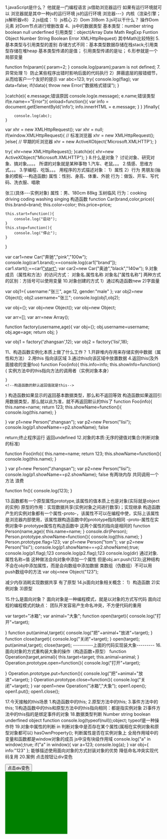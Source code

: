 1.javaScript是什么？
他就是一门编程语言
js借助浏览器运行 如果有运行环境就可以 浏览器就是其中一种js的运行环境
js的运行环境 浏览器---》内核（渲染引擎；js解析器v8）
2.js组成：
1）js核心
2）Dom
3)Bom
3.js可以干什么？
操作Dom元素
对Dom节点进行增删改查
4、js中的数据类型
基本类型：number string boolean null underfined
引用类型：object(Array Date Math RegExp Funtion Object Number String Boolean Error XMLHttpRequest)
其中Math比较特别
5.基本类型与引用类型的差别
存储方式不同：基本类型数据存储在栈stack;引用类型存储在堆heap
基本类型传递的是值；
引用类型传递的是址；
6.形参就是一个局部变量
<!--var param;-->
function fn(param){
    param=2;
}
console.log(param);param is not defined;
7.异常处理
1）防止某些程序出错时影响后面的代码执行
2）屏蔽底层的报错细节，从而给客户一个友好的提示
var abc=123;
try{
    console.log(flag);
    var data=false;
    if(!data){
        throw new Error("数据格式错误");
        <!--try中有错误，try之后的代码就不再执行-->
    }

}catch(e){
    <!--只有try中有错误才会执行-->
    e.message;错误原因
    console.log(e.message);
    e.name;错误类型
    if(e.name=="Error"){
        onload=function(){
var info = document.getElementById('info');
     info.innerHTML = e.message;
        }
    }
  }finally{
<!--无论try中是否有错误 这里都会执行-->
        console.log(abc);
    }


<!--兼容-->
 var xhr = new XMLHttpRequest();
    var xhr = null;
     if(window.XMLHttpRequest){
        // 标准浏览器
        xhr = new XMLHttpRequest();
    }else{
        // 早期的IE浏览器
     xhr = new ActiveXObject('Microsoft.XMLHTTP');
 }

try{
xhr=new XMLHttpRequest();
}catch(e){
    <!--不走try 才走catch-->
xhr=new ActiveXObject("Microsoft.XMLHTTP");
}
8.什么是对象？
讨论对象、研究对象、搞对象。。。。
所谓的对象就是某种事物
1.汽车、老鼠。。。
2.情感、思维方式。。。
3.学编程、吃饭。。。
用程序的方式描述对象：
1）属性
2）行为
男朋友(抽象的模板---构造函数)
属性：性别、身高、体重、外貌
行为：做饭、开车、写代码、洗衣服、唱歌

张三(具体---实例对象)
属性：男、180cm 88kg 玉树临风
行为：cooking driving coding washing singing 
构造函数
function Car(brand,color,price){
    this.brand=brand;
    this.color=color;
    this.price=price;

    this.start=function(){
        console.log("启动");
    }
    this.stop=function(){
        console.log("停止");
    }

}
<!--实例对象 car1 car2-->
var car1=new Car("奔驰","pink","100w");
console.log(car1.brand);==console.log(car1["brand"]);
car1.start();==car1["start"]();
var car2=new Car("奥迪","black","140w");
9.对象成员（属性和方法）的访问方式：
对象名.属性名称
对象名["属性名称"]
两种方式的区别：方括号可以使用变量
10.对象创建的方式
1）通过构造函数new
2)字面量
<!--实例对象 他是Objest的实例-->
var obj1={
    username:"张三",
    age:12,
    gender:"male"
};
var obj2=new Object();
obj2.username="张三";
console.log(obj1,obj2);
<!--二者是一样的-->
<!--如果构造函数不需要传递参数 那么后面的括号可以省略-->
var obj={};
var obj=new Object();
var obj=new Object;

var arr=[];
var arr=new Array();
<!--工厂-->
function factory(username,age){
    var obj={};
    obj.username=username;
    obj.age=age;
    return obj;
}

var obj1 = factory('zhangsan',12);
var obj2 = factory('lisi',18);

11、构造函数实例化本质上做了什么工作？
1.开辟堆内存用来存储实例中数据（属性和方法）
2.用this 指向该区域
3.通过this向该区域中放置数据
4.返回this(及外面接收的变量foo)
function Foo(info){
    this.info=info;
    this.showInfo=function(){
        实例方法中的this指向方法的调用者（实例对象本身）

    }
    <!--构造函数的默认返回值就是this-->

}
构造函数如果显示的返回基本数据类型，那么和不返回等效
构造函数如果返回引用数据类型，那么就以此为准，就不再返回默认的this了
function Foo(info){
    this.name=name;
    return 123;
this.showName=function(){
    console.log(this.name);
}

}
var p1=new Person("zhangsan");
var p2=new Person("lisi");
console.log(p1.showName==p2.showName); false

return;终止程序运行 返回undefined
12.对象的本质:无序的键值对集合(判断对象的标准)

function Foo(info){
    this.name=name;
    return 123;
this.showName=function(){
    console.log(this.name);
}

}
var p1=new Person("zhangsan");
var p2=new Person("lisi");
console.log(p1.showName==p2.showName); false
有两块内存 共同调用一个方法 浪费
<!--可以在外面定义一个 但是都能用 引出原型-->
function fn(){
    console.log(123);
}

13.函数都有一个原型属性prototype,该属性的值本质上也是对象(实际就是object的实例)
原型的作用：实现数据共享(实例对象之间进行数享)；实现继承
构造函数产生的实例对象都有一个属性-proto-，该属性不可以在编程中使，实际上该属性是浏览器内部使用，该属性跟构造函数中的prototype指向相同
-proto-属性在实例对象中
prototype属性在构造函数中 这两个属性的指向是相同的
function Person(name,age){
    this.name=name;
}
console.dir(Person);
Person.prototype.showName=function(){
    console.log(this.name);
}
Person.prototype.flag=123;
var p1=new Person("tom");
var p2=new Person("lisi");
console.log(p1.showName===p2.showName);true;
console.log(p1.flag);123
console.log(p2.flag);123
console.log(dir)
通过对象.属性名称=值 这种做法会向对象中添加一个属性
但是obj.arr.push(123);这种结构不会在obj中添加属性，而是会向数组中添加数据
类数组（伪数组）不可以用push数组中的方法
var obj=new Object("123");

减少内存消耗实现数据共享 有了原型
14.js面向对象相关概念：
1）构造函数
2)实例对象
3)原型

15.什么是面向对象？
面向对象是一种编程模式，就是以对象的方式写代码
面向过程的编程模式的缺点：
团队开发容易产生命名冲突，不方便代码的重用
<!---------下面的代码实现装大象---------->
var target="冰箱";
var animal="大象";
function open(target){
    console.log("打开"+target);

}
function put(animal,target){
    console.log("把"+animal+"放进"+target);
}
function close(target){
    console.log("关闭"+target);
}
open(target);
put(animal,target);
close(target);
----------上面的代码实现装大象---------
16.面向对象的方式重构装大象的操作（构造函数+原型）
function Operation(target,animal){
    this.target=target;
    this.animal=animal;
}
Operation.prototype.open=function(){
console.log("打开"+target);

}
Operation.prototype.put=function(){
    console.log("把"+animal+"放进"+target);
}
Operation.prototype.close=function(){
    console.log("关闭"+target);
}
var open1=new Operation("冰箱","大象");
open1.open();
open1.put();
open1.close();

17.今天接触的this场景
1.构造函数中的this;
2.原型方法中的this;
3.事件方法中的this;
1)构造函数中的this和原型方法中的this指向相同：都是指实例对象
2)事件方法中的this指的是绑定事件的对象
18.数据类型判断
Number string boolean underfined object function
console.log(typeof(null));object; typeof是一种操作符
19.对象中属性的判断
in 判断对象中是否存在某个属性(属相在实例对象和原型对象都可以)
hasOwnProperty(); 判断属性是否在实例对象上
全局作用域中的变量和函数都是window对象的成员
js中没有块级作用域
console.log("a" in window);true;
if("a" in window){
    var a=123;
    console.log(a);
}
var obj={
    info:"123"
};
 能够描述使用面向对象的方式封装对象的优势
 降低命名冲突实现代码复用 
 20.案例 点击按钮让div变色
  <style>
        div{
            width: 200px;
            height: 200px;
            background-color: green;
        }
    </style>
</head>
<body>
<input type="button" name="" value="点击div变色" id="btn">
<div id="div1"></div>
<script>
//    onload=function(){
//        document.querySelector("input").onclick = function () {
//            document.querySelector("div").style.backgroundColor = "red";
//        }
//    }

        function ChangeColor(btnId,divId){
//            构造函数中的this跟原型方法中的this指向相同:都是指向实例对象
        //属性都绑定在构造函数上
            this.btn=document.getElementById(btnId);
            this.div=document.getElementById(divId);
        }
        ChangeColor.prototype.init = function(){
        // 原型方法中的this指的是该原型所属的构造函数的实例化对象，实际上与构造函数中的this指向相同
        // 给按钮绑定事件
        //方法绑定在原型上
        var that = this;//缓存实例对象
        this.btn.onclick = function(){
            // 改变div的背景色
            // 在这里如何获取div？
            // 这里的this是谁？绑定事件函数的DOM对象
            that.div.style.backgroundColor = 'yellow';
        }
    }
    onload=function(){
    var cc=new ChangeColor("btn","div1");
        cc.init();
    }

</script>

<script>
    function zzj(pp,color,price){
        this.pp=pp;
        this.color=color;
        this.price=price;
    }
    zzj.prototype.init=function(){
        console.log(this.pp+"榨汁机"+"是"+this.color+"的"+"卖"+this.price); //九阳榨汁机是白色的卖1000元
    }
    var cc=new zzj("九阳","白色","1000元");
    cc.init();
    
</script>
</body>
























